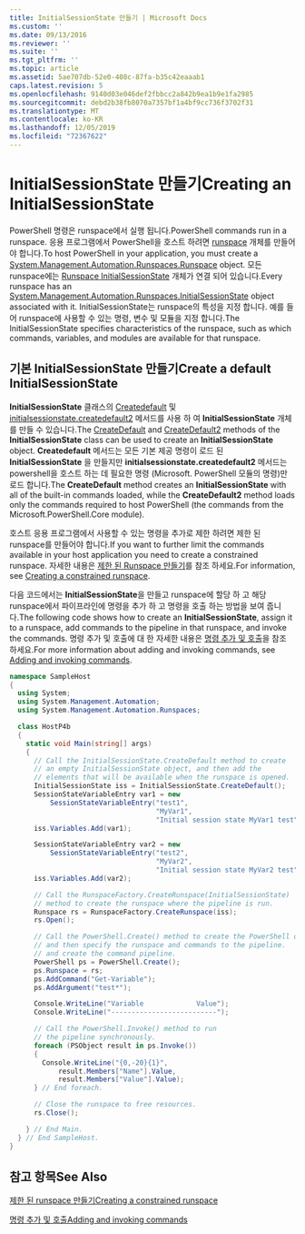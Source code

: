 ```yaml
---
title: InitialSessionState 만들기 | Microsoft Docs
ms.custom: ''
ms.date: 09/13/2016
ms.reviewer: ''
ms.suite: ''
ms.tgt_pltfrm: ''
ms.topic: article
ms.assetid: 5ae707db-52e0-408c-87fa-b35c42eaaab1
caps.latest.revision: 5
ms.openlocfilehash: 9140d03e046def2fbbcc2a842b9ea1b9e1fa2985
ms.sourcegitcommit: debd2b38fb8070a7357bf1a4bf9cc736f3702f31
ms.translationtype: MT
ms.contentlocale: ko-KR
ms.lasthandoff: 12/05/2019
ms.locfileid: "72367622"
---
```

# <a name="creating-an-initialsessionstate"></a><span data-ttu-id="6df55-102">InitialSessionState 만들기</span><span class="sxs-lookup"><span data-stu-id="6df55-102">Creating an InitialSessionState</span></span>

<span data-ttu-id="6df55-103">PowerShell 명령은 runspace에서 실행 됩니다.</span><span class="sxs-lookup"><span data-stu-id="6df55-103">PowerShell commands run in a runspace.</span></span>
<span data-ttu-id="6df55-104">응용 프로그램에서 PowerShell을 호스트 하려면 [runspace](/dotnet/api/System.Management.Automation.Runspaces.Runspace) 개체를 만들어야 합니다.</span><span class="sxs-lookup"><span data-stu-id="6df55-104">To host PowerShell in your application, you must create a [System.Management.Automation.Runspaces.Runspace](/dotnet/api/System.Management.Automation.Runspaces.Runspace) object.</span></span>
<span data-ttu-id="6df55-105">모든 runspace에는 [Runspace InitialSessionState](/dotnet/api/System.Management.Automation.Runspaces.InitialSessionState) 개체가 연결 되어 있습니다.</span><span class="sxs-lookup"><span data-stu-id="6df55-105">Every runspace has an [System.Management.Automation.Runspaces.InitialSessionState](/dotnet/api/System.Management.Automation.Runspaces.InitialSessionState) object associated with it.</span></span>
<span data-ttu-id="6df55-106">InitialSessionState는 runspace의 특성을 지정 합니다. 예를 들어 runspace에 사용할 수 있는 명령, 변수 및 모듈을 지정 합니다.</span><span class="sxs-lookup"><span data-stu-id="6df55-106">The InitialSessionState specifies characteristics of the runspace, such as which commands, variables, and modules are available for that runspace.</span></span>

## <a name="create-a-default-initialsessionstate"></a><span data-ttu-id="6df55-107">기본 InitialSessionState 만들기</span><span class="sxs-lookup"><span data-stu-id="6df55-107">Create a default InitialSessionState</span></span>

<span data-ttu-id="6df55-108">**InitialSessionState** 클래스의 [Createdefault](/dotnet/api/System.Management.Automation.Runspaces.InitialSessionState.CreateDefault) 및 [initialsessionstate.createdefault2](/dotnet/api/System.Management.Automation.Runspaces.InitialSessionState.CreateDefault2) 메서드를 사용 하 여 **InitialSessionState** 개체를 만들 수 있습니다.</span><span class="sxs-lookup"><span data-stu-id="6df55-108">The [CreateDefault](/dotnet/api/System.Management.Automation.Runspaces.InitialSessionState.CreateDefault) and [CreateDefault2](/dotnet/api/System.Management.Automation.Runspaces.InitialSessionState.CreateDefault2) methods of the **InitialSessionState** class can be used to create an **InitialSessionState** object.</span></span>
<span data-ttu-id="6df55-109">**Createdefault** 메서드는 모든 기본 제공 명령이 로드 된 **InitialSessionState** 을 만들지만 **initialsessionstate.createdefault2** 메서드는 powershell을 호스트 하는 데 필요한 명령 (Microsoft. PowerShell 모듈의 명령)만 로드 합니다.</span><span class="sxs-lookup"><span data-stu-id="6df55-109">The **CreateDefault** method creates an **InitialSessionState** with all of the built-in commands loaded, while the **CreateDefault2** method loads only the commands required to host PowerShell (the commands from the Microsoft.PowerShell.Core module).</span></span>

<span data-ttu-id="6df55-110">호스트 응용 프로그램에서 사용할 수 있는 명령을 추가로 제한 하려면 제한 된 runspace를 만들어야 합니다.</span><span class="sxs-lookup"><span data-stu-id="6df55-110">If you want to further limit the commands available in your host application you need to create a constrained runspace.</span></span>
<span data-ttu-id="6df55-111">자세한 내용은 [제한 된 Runspace 만들기](creating-a-constrained-runspace.md)를 참조 하세요.</span><span class="sxs-lookup"><span data-stu-id="6df55-111">For information, see [Creating a constrained runspace](creating-a-constrained-runspace.md).</span></span>

<span data-ttu-id="6df55-112">다음 코드에서는 **InitialSessionState**을 만들고 runspace에 할당 하 고 해당 runspace에서 파이프라인에 명령을 추가 하 고 명령을 호출 하는 방법을 보여 줍니다.</span><span class="sxs-lookup"><span data-stu-id="6df55-112">The following code shows how to create an **InitialSessionState**, assign it to a runspace, add commands to the pipeline in that runspace, and invoke the commands.</span></span>
<span data-ttu-id="6df55-113">명령 추가 및 호출에 대 한 자세한 내용은 [명령 추가 및 호출](adding-and-invoking-commands.md)을 참조 하세요.</span><span class="sxs-lookup"><span data-stu-id="6df55-113">For more information about adding and invoking commands, see [Adding and invoking commands](adding-and-invoking-commands.md).</span></span>

```csharp
namespace SampleHost
{
  using System;
  using System.Management.Automation;
  using System.Management.Automation.Runspaces;

  class HostP4b
  {
    static void Main(string[] args)
    {
      // Call the InitialSessionState.CreateDefault method to create
      // an empty InitialSessionState object, and then add the
      // elements that will be available when the runspace is opened.
      InitialSessionState iss = InitialSessionState.CreateDefault();
      SessionStateVariableEntry var1 = new
          SessionStateVariableEntry("test1",
                                    "MyVar1",
                                    "Initial session state MyVar1 test");
      iss.Variables.Add(var1);

      SessionStateVariableEntry var2 = new
          SessionStateVariableEntry("test2",
                                    "MyVar2",
                                    "Initial session state MyVar2 test");
      iss.Variables.Add(var2);

      // Call the RunspaceFactory.CreateRunspace(InitialSessionState)
      // method to create the runspace where the pipeline is run.
      Runspace rs = RunspaceFactory.CreateRunspace(iss);
      rs.Open();

      // Call the PowerShell.Create() method to create the PowerShell object,
      // and then specify the runspace and commands to the pipeline.
      // and create the command pipeline.
      PowerShell ps = PowerShell.Create();
      ps.Runspace = rs;
      ps.AddCommand("Get-Variable");
      ps.AddArgument("test*");

      Console.WriteLine("Variable             Value");
      Console.WriteLine("--------------------------");

      // Call the PowerShell.Invoke() method to run
      // the pipeline synchronously.
      foreach (PSObject result in ps.Invoke())
      {
        Console.WriteLine("{0,-20}{1}",
            result.Members["Name"].Value,
            result.Members["Value"].Value);
      } // End foreach.

      // Close the runspace to free resources.
      rs.Close();

    } // End Main.
  } // End SampleHost.
}
```

## <a name="see-also"></a><span data-ttu-id="6df55-114">참고 항목</span><span class="sxs-lookup"><span data-stu-id="6df55-114">See Also</span></span>

[<span data-ttu-id="6df55-115">제한 된 runspace 만들기</span><span class="sxs-lookup"><span data-stu-id="6df55-115">Creating a constrained runspace</span></span>](creating-a-constrained-runspace.md)

[<span data-ttu-id="6df55-116">명령 추가 및 호출</span><span class="sxs-lookup"><span data-stu-id="6df55-116">Adding and invoking commands</span></span>](adding-and-invoking-commands.md)
